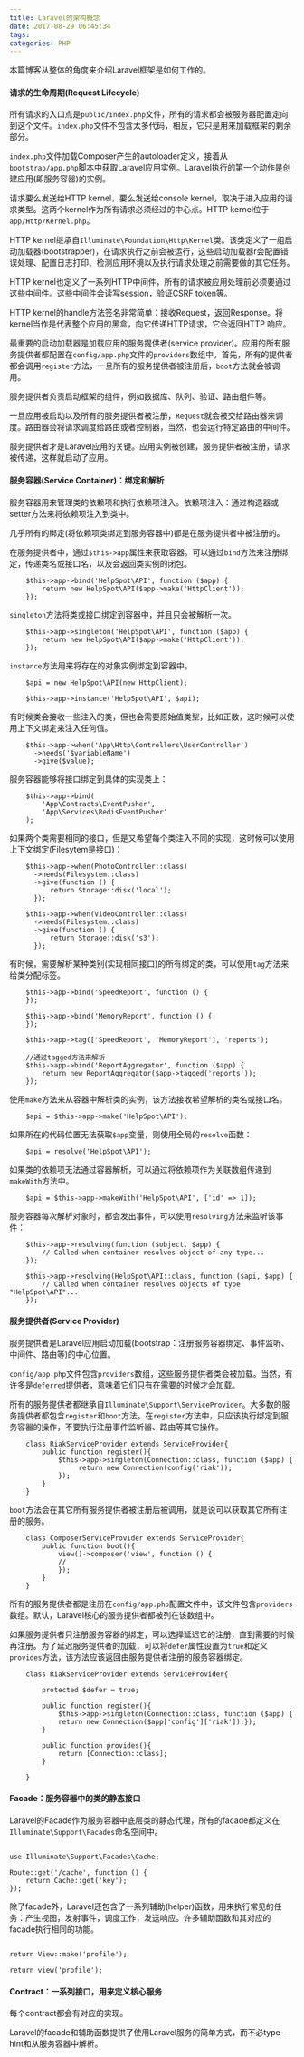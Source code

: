 ```yaml
---
title: Laravel的架构概念
date: 2017-08-29 06:45:34
tags:
categories: PHP
---
```

本篇博客从整体的角度来介绍Laravel框架是如何工作的。

<!-- more -->

#### 请求的生命周期(Request Lifecycle)

所有请求的入口点是`public/index.php`文件，所有的请求都会被服务器配置定向到这个文件。`index.php`文件不包含太多代码，相反，它只是用来加载框架的剩余部分。

`index.php`文件加载Composer产生的autoloader定义，接着从`bootstrap/app.php`脚本中获取Laravel应用实例。Laravel执行的第一个动作是创建应用(即服务容器)的实例。

请求要么发送给HTTP kernel，要么发送给console kernel，取决于进入应用的请求类型。这两个kernel作为所有请求必须经过的中心点。HTTP kernel位于`app/Http/Kernel.php`。

HTTP kernel继承自`Illuminate\Foundation\Http\Kernel`类。该类定义了一组启动加载器(bootstrapper)，在请求执行之前会被运行，这些启动加载器r会配置错误处理、配置日志打印、检测应用环境以及执行请求处理之前需要做的其它任务。

HTTP kernel也定义了一系列HTTP中间件，所有的请求被应用处理前必须要通过这些中间件。这些中间件会读写session，验证CSRF token等。

HTTP kernel的handle方法签名非常简单：接收Request，返回Response。将kernel当作是代表整个应用的黑盒，向它传递HTTP请求，它会返回HTTP 响应。

最重要的启动加载器是加载应用的服务提供者(service provider)。应用的所有服务提供者都配置在`config/app.php`文件的`providers`数组中。首先，所有的提供者都会调用`register`方法，一旦所有的服务提供者被注册后，`boot`方法就会被调用。

服务提供者负责启动框架的组件，例如数据库、队列、验证、路由组件等。

一旦应用被启动以及所有的服务提供者被注册，`Request`就会被交给路由器来调度。路由器会将请求调度给路由或者控制器，当然，也会运行特定路由的中间件。

服务提供者才是Laravel应用的关键。应用实例被创建，服务提供者被注册，请求被传递，这样就启动了应用。

#### 服务容器(Service Container)：绑定和解析

服务容器用来管理类的依赖项和执行依赖项注入。依赖项注入：通过构造器或setter方法来将依赖项注入到类中。

几乎所有的绑定(将依赖项类绑定到服务容器中)都是在服务提供者中被注册的。

在服务提供者中，通过`$this->app`属性来获取容器。可以通过`bind`方法来注册绑定，传递类名或接口名，以及会返回类实例的闭包。

		$this->app->bind('HelpSpot\API', function ($app) {
    		return new HelpSpot\API($app->make('HttpClient'));
		});

`singleton`方法将类或接口绑定到容器中，并且只会被解析一次。

		$this->app->singleton('HelpSpot\API', function ($app) {
    		return new HelpSpot\API($app->make('HttpClient'));
		});

`instance`方法用来将存在的对象实例绑定到容器中。

		$api = new HelpSpot\API(new HttpClient);

		$this->app->instance('HelpSpot\API', $api);

有时候类会接收一些注入的类，但也会需要原始值类型，比如正数，这时候可以使用上下文绑定来注入任何值。

		$this->app->when('App\Http\Controllers\UserController')
          ->needs('$variableName')
          ->give($value);

服务容器能够将接口绑定到具体的实现类上：

		$this->app->bind(
    		'App\Contracts\EventPusher',
    		'App\Services\RedisEventPusher'
		);

如果两个类需要相同的接口，但是又希望每个类注入不同的实现，这时候可以使用上下文绑定(Filesytem是接口)：

		$this->app->when(PhotoController::class)
          ->needs(Filesystem::class)
          ->give(function () {
              return Storage::disk('local');
          });

		$this->app->when(VideoController::class)
          ->needs(Filesystem::class)
          ->give(function () {
              return Storage::disk('s3');
          });

有时候，需要解析某种类别(实现相同接口)的所有绑定的类，可以使用`tag`方法来给类分配标签。

		$this->app->bind('SpeedReport', function () {
		});

		$this->app->bind('MemoryReport', function () {
		});

		$this->app->tag(['SpeedReport', 'MemoryReport'], 'reports');
		
		//通过tagged方法来解析
		$this->app->bind('ReportAggregator', function ($app) {
    		return new ReportAggregator($app->tagged('reports'));
		});

使用`make`方法来从容器中解析类的实例，该方法接收希望解析的类名或接口名。

		$api = $this->app->make('HelpSpot\API');

如果所在的代码位置无法获取`$app`变量，则使用全局的`resolve`函数：

		$api = resolve('HelpSpot\API');

如果类的依赖项无法通过容器解析，可以通过将依赖项作为关联数组传递到`makeWith`方法中。

		$api = $this->app->makeWith('HelpSpot\API', ['id' => 1]);

服务容器每次解析对象时，都会发出事件，可以使用`resolving`方法来监听该事件：

		$this->app->resolving(function ($object, $app) {
    		// Called when container resolves object of any type...
		});

		$this->app->resolving(HelpSpot\API::class, function ($api, $app) {
    		// Called when container resolves objects of type "HelpSpot\API"...
		});

#### 服务提供者(Service Provider)

服务提供者是Laravel应用启动加载(bootstrap：注册服务容器绑定、事件监听、中间件、路由等)的中心位置。

`config/app.php`文件包含`providers`数组，这些服务提供者类会被加载。当然，有许多是`deferred`提供者，意味着它们只有在需要的时候才会加载。

所有的服务提供者都继承自`Illuminate\Support\ServiceProvider`。大多数的服务提供者都包含`register`和`boot`方法。在`register`方法中，只应该执行绑定到服务容器的操作，不要执行注册事件监听器、路由等其它操作。

		class RiakServiceProvider extends ServiceProvider{
    		public function register(){
        		$this->app->singleton(Connection::class, function ($app) {
           			 return new Connection(config('riak'));
        		});
    		}
		}

`boot`方法会在其它所有服务提供者被注册后被调用，就是说可以获取其它所有注册的服务。

		class ComposerServiceProvider extends ServiceProvider{
    		public function boot(){
        		view()->composer('view', function () {
            	//
        		});
    		}
		}

所有的服务提供者都是注册在`config/app.php`配置文件中，该文件包含`providers`数组。默认，Laravel核心的服务提供者都被列在该数组中。

如果服务提供者只注册服务容器的绑定，可以选择延迟它的注册，直到需要的时候再注册。为了延迟服务提供者的加载，可以将`defer`属性设置为`true`和定义`provides`方法，该方法应该返回由服务提供者注册的服务容器绑定。

		class RiakServiceProvider extends ServiceProvider{

    		protected $defer = true;

    		public function register(){
        		$this->app->singleton(Connection::class, function ($app) {
            	return new Connection($app['config']['riak']);});
    		}

    		public function provides(){
        		return [Connection::class];
    		}

		}

#### Facade：服务容器中的类的静态接口

Laravel的Facade作为服务容器中底层类的静态代理，所有的facade都定义在`Illuminate\Support\Facades`命名空间中。

```

use Illuminate\Support\Facades\Cache;

Route::get('/cache', function () {
    return Cache::get('key');
});

```

除了facade外，Laravel还包含了一系列辅助(helper)函数，用来执行常见的任务：产生视图，发射事件，调度工作，发送响应。许多辅助函数和其对应的facade执行相同的功能。

```

return View::make('profile');

return view('profile');

```

#### Contract：一系列接口，用来定义核心服务

每个contract都会有对应的实现。

Laravel的facade和辅助函数提供了使用Laravel服务的简单方式，而不必type-hint和从服务容器中解析。

